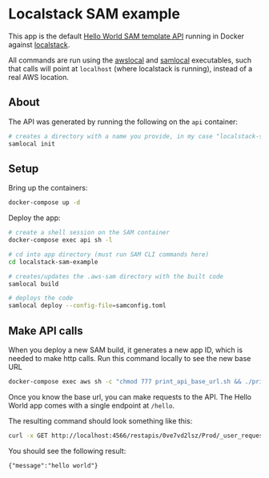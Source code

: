 # Localstack SAM example
This app is the default [Hello World SAM template API](https://docs.aws.amazon.com/serverless-application-model/latest/developerguide/serverless-getting-started-hello-world.html) running in Docker against [localstack](https://github.com/localstack/localstack).

All commands are run using the [awslocal](https://github.com/localstack/awscli-local) and [samlocal](https://github.com/localstack/aws-sam-cli-local) executables, such that calls will point at `localhost` (where localstack is running), instead of a real AWS location.

## About
The API was generated by running the following on the `api` container:

```bash
# creates a directory with a name you provide, in my case "localstack-sam-example"
samlocal init 
```

## Setup
Bring up the containers:
```bash
docker-compose up -d
```

Deploy the app:
```bash
# create a shell session on the SAM container
docker-compose exec api sh -l

# cd into app directory (must run SAM CLI commands here)
cd localstack-sam-example

# creates/updates the .aws-sam directory with the built code
samlocal build

# deploys the code 
samlocal deploy --config-file=samconfig.toml
```

## Make API calls
When you deploy a new SAM build, it generates a new app ID, which is needed to make http calls. Run this command locally to see the new base URL
```bash
docker-compose exec aws sh -c "chmod 777 print_api_base_url.sh && ./print_api_base_url.sh"
```
Once you know the base url, you can make requests to the API. The Hello World app comes with a single endpoint at `/hello`.

The resulting command should look something like this:
```bash
curl -x GET http://localhost:4566/restapis/0ve7vd2lsz/Prod/_user_request_/hello
```

You should see the following result:
```
{"message":"hello world"}
```